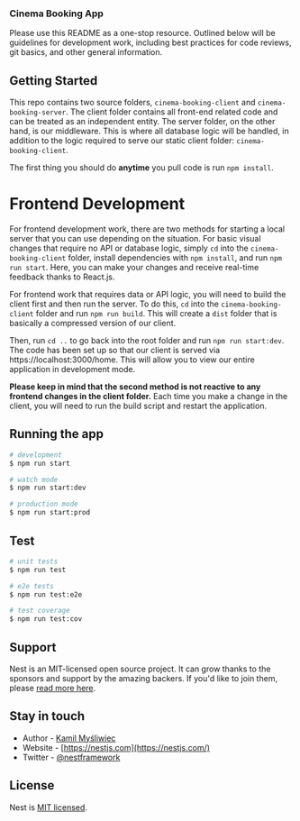 ### Cinema Booking App

Please use this README as a one-stop resource. Outlined below will be guidelines for development work, including best practices for code reviews, git basics, and other general information. 

## Getting Started

This repo contains two source folders, `cinema-booking-client` and `cinema-booking-server`. The client folder contains all front-end related code and can be treated as an independent entity. The server folder, on the other hand, is our middleware. This is where all database logic will be handled, in addition to the logic required to serve our static client folder: `cinema-booking-client`. 

The first thing you should do **anytime** you pull code is run `npm install`. 

# Frontend Development

For frontend development work, there are two methods for starting a local server that you can use depending on the situation. For basic visual changes that require no API or database logic, simply `cd` into the `cinema-booking-client` folder, install dependencies with `npm install`, and run `npm run start`. Here, you can make your changes and receive real-time feedback thanks to React.js.

For frontend work that requires data or API logic, you will need to build the client first and then run the server. To do this, `cd` into the `cinema-booking-client` folder and run `npm run build`. This will create a `dist` folder that is basically a compressed version of our client.

Then, run `cd ..` to go back into the root folder and run `npm run start:dev`. The code has been set up so that our client is served via https://localhost:3000/home. This will allow you to view our entire application in development mode.

**Please keep in mind that the second method is not reactive to any frontend changes in the client folder.** Each time you make a change in the client, you will need to run the build script and restart the application. 

## Running the app

```bash
# development
$ npm run start

# watch mode
$ npm run start:dev

# production mode
$ npm run start:prod
```

## Test

```bash
# unit tests
$ npm run test

# e2e tests
$ npm run test:e2e

# test coverage
$ npm run test:cov
```

## Support

Nest is an MIT-licensed open source project. It can grow thanks to the sponsors and support by the amazing backers. If you'd like to join them, please [read more here](https://docs.nestjs.com/support).

## Stay in touch

- Author - [Kamil Myśliwiec](https://kamilmysliwiec.com)
- Website - [https://nestjs.com](https://nestjs.com/)
- Twitter - [@nestframework](https://twitter.com/nestframework)

## License

Nest is [MIT licensed](LICENSE).
